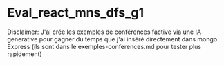 # Eval_react_mns_dfs_g1

Disclaimer: J'ai crée les exemples de conférences factive via une IA generative pour gagner du temps que j'ai inséré directement dans mongo Express (ils sont dans le exemples-conferences.md pour tester plus rapidement)
